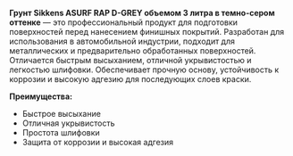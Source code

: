 **Грунт Sikkens ASURF RAP D-GREY объемом 3 литра в темно-сером оттенке** — это профессиональный продукт для подготовки поверхностей перед нанесением финишных покрытий. Разработан для использования в автомобильной индустрии, подходит для металлических и предварительно обработанных поверхностей. Отличается быстрым высыханием, отличной укрывистостью и легкостью шлифовки. Обеспечивает прочную основу, устойчивость к коррозии и высокую адгезию для последующих слоев краски.

**Преимущества:**

- Быстрое высыхание
- Отличная укрывистость
- Простота шлифовки
- Защита от коррозии и высокая адгезия
